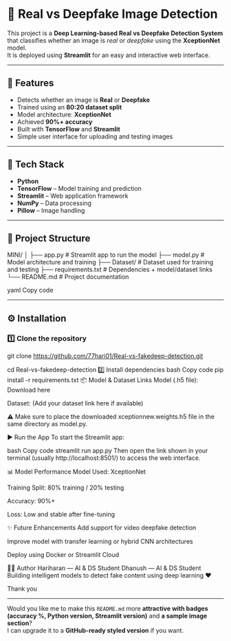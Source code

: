 # 🧠 Real vs Deepfake Image Detection

This project is a **Deep Learning-based Real vs Deepfake Detection System** that classifies whether an image is *real* or *deepfake* using the **XceptionNet** model.  
It is deployed using **Streamlit** for an easy and interactive web interface.

---

## 🚀 Features

- Detects whether an image is **Real** or **Deepfake**
- Trained using an **80:20 dataset split**
- Model architecture: **XceptionNet**
- Achieved **90%+ accuracy**
- Built with **TensorFlow** and **Streamlit**
- Simple user interface for uploading and testing images

---

## 🧩 Tech Stack

- **Python**
- **TensorFlow** – Model training and prediction  
- **Streamlit** – Web application framework  
- **NumPy** – Data processing  
- **Pillow** – Image handling  

---

## 📁 Project Structure

MINI/
│
├── app.py # Streamlit app to run the model
├── model.py # Model architecture and training
├── Dataset/ # Dataset used for training and testing
├── requirements.txt # Dependencies + model/dataset links
└── README.md # Project documentation

yaml
Copy code

---

## ⚙️ Installation

### 1️⃣ Clone the repository

git clone https://github.com/77hari01/Real-vs-fakedeep-detection.git


cd Real-vs-fakedeep-detection
2️⃣ Install dependencies
bash
Copy code
pip install -r requirements.txt
📦 Model & Dataset Links
Model (.h5 file): Download here

Dataset: (Add your dataset link here if available)

⚠️ Make sure to place the downloaded xceptionnew.weights.h5 file in the same directory as model.py.

▶️ Run the App
To start the Streamlit app:

bash
Copy code
streamlit run app.py
Then open the link shown in your terminal (usually http://localhost:8501/) to access the web interface.

📊 Model Performance
Model Used: XceptionNet

Training Split: 80% training / 20% testing

Accuracy: 90%+

Loss: Low and stable after fine-tuning

✨ Future Enhancements
Add support for video deepfake detection

Improve model with transfer learning or hybrid CNN architectures

Deploy using Docker or Streamlit Cloud

👨‍💻 Author
Hariharan — AI & DS Student
Dhanush — AI & DS Student
Building intelligent models to detect fake content using deep learning ❤️

Thank you

---

Would you like me to make this `README.md` more **attractive with badges (accuracy %, Python version, Streamlit version)** and **a sample image section**?  
I can upgrade it to a **GitHub-ready styled version** if you want.
